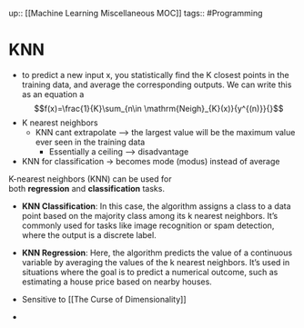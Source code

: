 up:: [[Machine Learning Miscellaneous MOC]]
tags:: #Programming 
# KNN 
- to predict a new input x, you statistically find the K closest points in the training data, and average the corresponding outputs. We can write this as an equation a
$$f(x)=\frac{1}{K}\sum_{n\in \mathrm{Neigh}_{K}(x)}{y^{(n)}}{}$$
- K nearest neighbors
	- KNN cant extrapolate --> the largest value will be the maximum value ever seen in the training data
		- Essentially a ceiling --> disadvantage
 - KNN for classification -> becomes mode (modus) instead of average

K-nearest neighbors (KNN) can be used for both **regression** and **classification** tasks.
- **KNN Classification**: In this case, the algorithm assigns a class to a data point based on the majority class among its k nearest neighbors. It’s commonly used for tasks like image recognition or spam detection, where the output is a discrete label.
    
- **KNN Regression**: Here, the algorithm predicts the value of a continuous variable by averaging the values of the k nearest neighbors. It’s used in situations where the goal is to predict a numerical outcome, such as estimating a house price based on nearby houses.

- Sensitive to [[The Curse of Dimensionality]]
- 